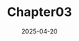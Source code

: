 ---
title: "Chapter03"
excerpt: "머신러닝 Chap03 전체 흐름"

categories:
  - MachineLearning
tags:
  - [Machine Learning, 머신러닝]

permalink: /categories/MachineLearning/Chapter03_MachineLearning

toc: true
toc_sticky: true
use_math: true

date: 2025-04-20
last_modified_at: 2025-04-20
---